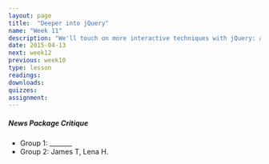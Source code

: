 ```yaml
---
layout: page
title:  "Deeper into jQuery"
name: "Week 11"
description: "We'll touch on more interactive techniques with jQuery: animation, auto-scrolling, modal content and interactive media."
date: 2015-04-13
next: week12
previous: week10
type: lesson
readings: 
downloads: 
quizzes: 
assignment: 
---
```


<h5>News Package Critique</h5>
<ul>
    <li>Group 1:  _______</li>
    <li>Group 2: James T, Lena H.</li>
</ul>
